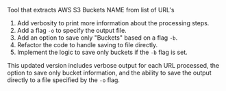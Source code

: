 Tool that extracts AWS S3 Buckets NAME from list of URL's

1. Add verbosity to print more information about the processing steps.
2. Add a flag `-o` to specify the output file.
3. Add an option to save only "Buckets" based on a flag `-b`.
4. Refactor the code to handle saving to file directly.
5. Implement the logic to save only buckets if the `-b` flag is set.


This updated version includes verbose output for each URL processed, the option to save only bucket information, and the ability to save the output directly to a file specified by the `-o` flag.
